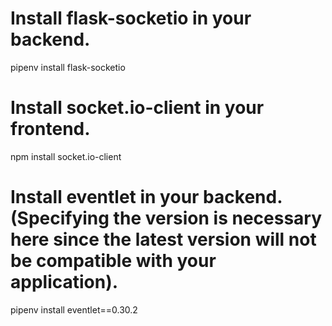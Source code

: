 # Install flask-socketio in your backend.
pipenv install flask-socketio

# Install socket.io-client in your frontend.
npm install socket.io-client

# Install eventlet in your backend. (Specifying the version is necessary here since the latest version will not be compatible with your application).
pipenv install eventlet==0.30.2
